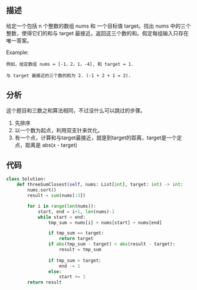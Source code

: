 ## 描述
给定一个包括 n 个整数的数组 nums 和 一个目标值 target。找出 nums 中的三个整数，使得它们的和与 target 最接近。返回这三个数的和。假定每组输入只存在唯一答案。


Example:
```text
例如，给定数组 nums = [-1，2，1，-4], 和 target = 1.

与 target 最接近的三个数的和为 2. (-1 + 2 + 1 = 2).

```

## 分析
这个题目和三数之和算法相同，不过没什么可以跳过的步骤。
1. 先排序
2. 以一个数为起点，利用双支针来优化。
3. 有一个点，计算和与target最接近，就是到target的距离，target是一个定点，距离是 abs(x - target)

## 代码

```python
class Solution:
    def threeSumClosest(self, nums: List[int], target: int) -> int:
        nums.sort()
        result = sum(nums[:3])

        for i in range(len(nums)):
            start, end = i+1, len(nums)-1
            while start < end:
                tmp_sum = nums[i] + nums[start] + nums[end]

                if tmp_sum == target:
                    return target
                if abs(tmp_sum - target) < abs(result - target):
                    result = tmp_sum
                
                if tmp_sum > target:
                    end -= 1
                else:
                    start += 1
        return result
```